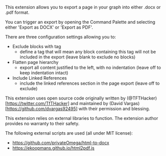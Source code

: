 This extension allows you to export a page in your graph into either .docx or .pdf format.

You can trigger an export by opening the Command Palette and selecting either 'Export as DOCX' or 'Export as PDF'. 

There are three configuration settings allowing you to:

- Exclude blocks with tag
  - define a tag that will mean any block containing this tag will not be included in the export (leave blank to exclude no blocks)
- Flatten page hierarchy
  - export all content justified to the left, with no indentation (leave off to keep indentation intact)
- Include Linked References
  - include the linked references section in the page export (leave off to exclude)

This extension uses open source code originally written by (@TFTHacker)[https://twitter.com/TfTHacker] and maintained by (David Vargas)[https://github.com/dvargas92495] with their permission and blessing.

This extension relies on external libraries to function. The extension author provides no warranty to their safety.

The following external scripts are used (all under MIT license):
- https://github.com/privateOmega/html-to-docx
- https://ekoopmans.github.io/html2pdf.js
